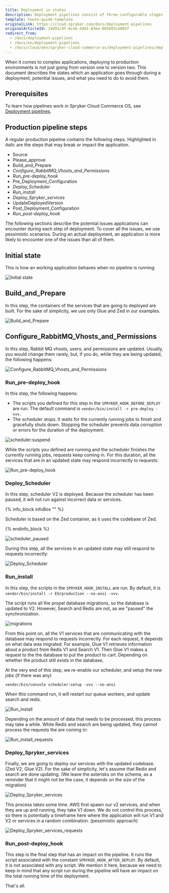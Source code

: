 ```yaml
---
title: Deployment in states
description: Deployment pipelines consist of three configurable stages.
template: howto-guide-template
originalLink: https://cloud.spryker.com/docs/deployment-pipelines
originalArticleId: 14d91c9f-6c4e-4481-83ee-005683ce602f
redirect_from:
  - /docs/deployment-pipelines
  - /docs/en/deployment-pipelines
  - /docs/cloud/dev/spryker-cloud-commerce-os/deployment-pipelines/deployment-pipelines.html
---
```


When it comes to complex applications, deploying to production environments is not just going from version one to version two. This document describes the states which an application goes through during a deployment, potential issues, and what you need to do to avoid them.

## Prerequisites

To learn how pipelines work in Spryker Cloud Commerce OS, see [Deployment pipelines](/docs/cloud/dev/spryker-cloud-commerce-os/configuring-deployment-pipelines/deployment-pipelines.html).

## Production pipeline steps

A regular production pipeline contains the following steps. Highlighted in *italic* are the steps that may break or impact the application.

* Source
* Please_approve
* Build_and_Prepare
* *Configure_RabbitMQ_Vhosts_and_Permissions*
* *Run_pre-deploy_hook*
* Pre_Deployment_Configuration
* *Deploy_Scheduler*
* *Run_install*
* *Deploy_Spryker_services*
* UpdateDeployedVersion
* Post_Deployment_Configuration
* *Run_post-deploy_hook*

The following sections describe the potential issues applications can encounter during each step of deployment. To cover all the issues, we use pessimistic scenarios. During an actual deployment, an application is more likely to encounter one of the issues than all of them.

## Initial state

This is how an working application behaves when no pipeline is running:

![Initial state](./images/initial_state/initial-state.gif)

## Build_and_Prepare

In this step, the containers of the services that are going to deployed are built. For the sake of simplicity, we use only Glue and Zed in our examples.

![Build_and_Prepare](./images/Build_and_Prepare/Build_and_Prepare.jpg)

## Configure_RabbitMQ_Vhosts_and_Permissions

In this step, Rabbit MQ vhosts, users, and permissions are updated. Usually, you would change them rarely, but, if you do, while they are being updated, the following happens:

![Configure_RabbitMQ_Vhosts_and_Permissions](./images/Configure_RabbitMQ_Vhosts_and_Permissions/rmq.gif)

### Run_pre-deploy_hook

In this step, the following happens:
* The scripts you defined for this step in the `SPRYKER_HOOK_BEFORE_DEPLOY` are run. The default command is `vendor/bin/install -r pre-deploy -vvv`.
* The scheduler stops. It waits for the currently running jobs to finish and gracefully shuts down. Stopping the scheduler prevents data corruption or errors for the duration of the deployment.

![scheduler:suspend](./images/Run_pre-deploy_hook/Run_pre-deploy_hook.jpg)

While the scripts you defined are running and the scheduler finishes the currently running jobs, requests keep coming in. For this duration, all the services that are in an updated state may respond incorrectly to requests:

![Run_pre-deploy_hook](./images/Run_pre-deploy_hook/pre_deploy.gif)

### Deploy_Scheduler

In this step, scheduler V2 is deployed. Because the scheduler has been paused, it will not run against incorrect data or services.

{% info_block infoBox "" %}

Scheduler is based on the Zed container, as it uses the codebase of Zed.

{% endinfo_block %}

![scheduler_paused](./images/Deploy_Scheduler/Deploy_Scheduler.jpg)

During this step, all the services in an updated state may still respond to requests incorrectly:

![Deploy_Scheduler](./images/Deploy_Scheduler/deploy_scheduler.gif)

### Run_install

In this step, the scripts in the `SPRYKER_HOOK_INSTALL` are run. By default, it is `vendor/bin/install -r EU/production --no-ansi -vvv`.

The script runs all the propel database migrations, so the database is updated to V2. However, Search and Redis are not, as we "paused" the synchronization.

![migrations](./images/Run_install/migrations.jpg)

From this point on, all the V1 services that are communicating with the database may respond to requests incorrectly. For each request, it depends on what data was migrated. For example, Glue V1 retrieves information about a product from Redis V1 and Search V1. Then Glue V1 makes a request to the the database to put the product to cart. Depending on whether the product still exists in the database, 

At the very end of this step, we re-enable our scheduler, and setup the new jobs (if there was any)
```shell
vendor/bin/console scheduler:setup -vvv --no-ansi
```
When this command run, it will restart our queue workers, and update search and redis.

![Run_install](./images/Run_install/install_dbs_updates/install_dbs_updates.gif)

Depending on the amount of data that needs to be processed, this process may take a while. While Redis and search are being updated, they cannot process the requests the are coming in:

![Run_install_requests](./images/Run_install/request_during_install/install_request.gif)

### Deploy_Spryker_services
Finally, we are going to deploy our services with the updated codebase. (Zed V2, Glue V2).
For the sake of simplicity, let's assume that Redis and search are done updating. (We leave the asterisks on the schema, as a reminder that it might not be the case, it depends on the size of the migration)

![Deploy_Spryker_services](./images/Deploy_Spryker_services/Deploy_Spryker_services.jpg)

This process takes some time. AWS first spawn our v2 services, and when they are up and running, they take V1 down.
We do not control this process, so there is potentially a timeframe here where the application will run V1 and V2 or services in a random combination. (pessimistic approach)


![Deploy_Spryker_services_requests](./images/Deploy_Spryker_services/deploy_services.gif)

### Run_post-deploy_hook
This step is the final step that has an impact on the pipeline. It runs the script associated with the constant `SPRYKER_HOOK_AFTER_DEPLOY`. By default, it is not associated with any script.
We mention it here, because we need to keep in mind that any script run during the pipeline will have an impact on the total running time of the deployment.

That's all.
